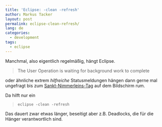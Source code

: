 ```yaml
---
title: 'Eclipse: -clean -refresh'
author: Markus Tacker
layout: post
permalink: eclipse-clean-refresh/
lang: de
categories:
  - development
tags:
  - eclipse
---
```

Manchmal, also eigentlich regelmäßig, hängt Eclipse.

> The User Operation is waiting for background work to complete

oder ähnliche extrem *hilfreiche* Statusmeldungen hängen dann gerne mal ungefragt bis zum [Sankt-Nimmerleins-Tag][1] auf dem Bildschirm rum.

Da hilft nur ein

> `eclipse -clean -refresh`

Das dauert zwar etwas länger, beseitigt aber z.B. Deadlocks, die für die Hänger verantwortlich sind.

 [1]: http://de.wikipedia.org/wiki/Sankt_Nimmerlein
